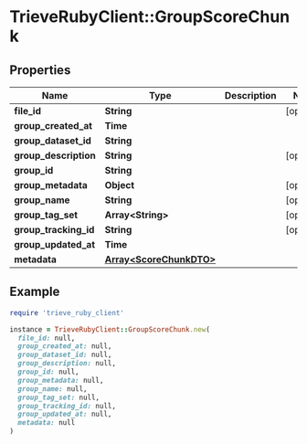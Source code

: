 # TrieveRubyClient::GroupScoreChunk

## Properties

| Name | Type | Description | Notes |
| ---- | ---- | ----------- | ----- |
| **file_id** | **String** |  | [optional] |
| **group_created_at** | **Time** |  |  |
| **group_dataset_id** | **String** |  |  |
| **group_description** | **String** |  | [optional] |
| **group_id** | **String** |  |  |
| **group_metadata** | **Object** |  | [optional] |
| **group_name** | **String** |  | [optional] |
| **group_tag_set** | **Array&lt;String&gt;** |  | [optional] |
| **group_tracking_id** | **String** |  | [optional] |
| **group_updated_at** | **Time** |  |  |
| **metadata** | [**Array&lt;ScoreChunkDTO&gt;**](ScoreChunkDTO.md) |  |  |

## Example

```ruby
require 'trieve_ruby_client'

instance = TrieveRubyClient::GroupScoreChunk.new(
  file_id: null,
  group_created_at: null,
  group_dataset_id: null,
  group_description: null,
  group_id: null,
  group_metadata: null,
  group_name: null,
  group_tag_set: null,
  group_tracking_id: null,
  group_updated_at: null,
  metadata: null
)
```

